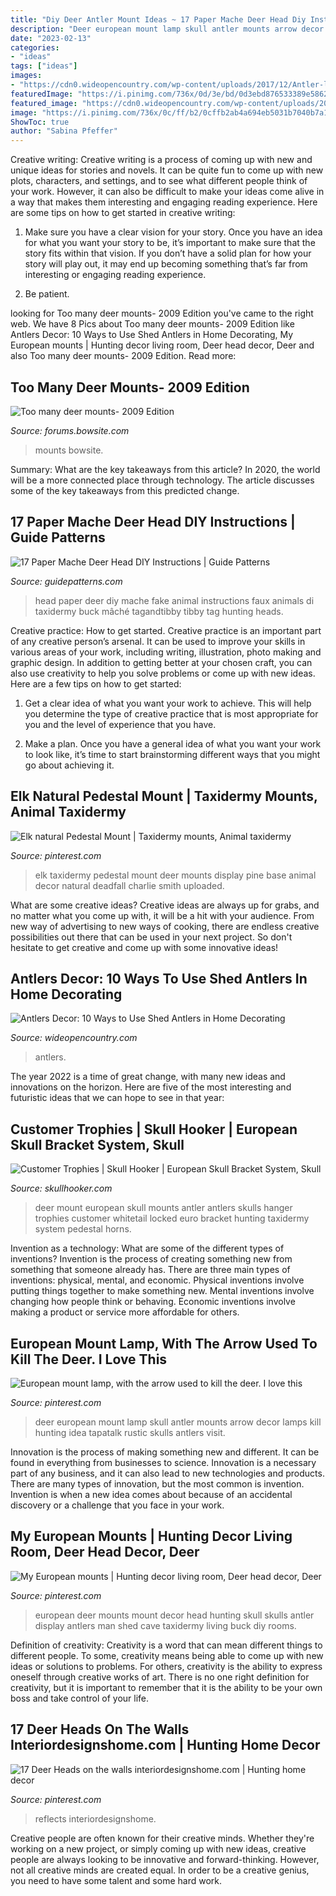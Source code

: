 ```yaml
---
title: "Diy Deer Antler Mount Ideas ~ 17 Paper Mache Deer Head Diy Instructions"
description: "Deer european mount lamp skull antler mounts arrow decor lamps kill hunting idea tapatalk rustic skulls antlers visit"
date: "2023-02-13"
categories:
- "ideas"
tags: ["ideas"]
images:
- "https://cdn0.wideopencountry.com/wp-content/uploads/2017/12/Antler-light-fixture.jpg"
featuredImage: "https://i.pinimg.com/736x/0d/3e/bd/0d3ebd876533389e586203bc3285e5d7--taxidermy-elk.jpg"
featured_image: "https://cdn0.wideopencountry.com/wp-content/uploads/2017/12/Antler-light-fixture.jpg"
image: "https://i.pinimg.com/736x/0c/ff/b2/0cffb2ab4a694eb5031b7040b7a1f3a6.jpg"
ShowToc: true
author: "Sabina Pfeffer"
---
```



Creative writing:
Creative writing is a process of coming up with new and unique ideas for stories and novels. It can be quite fun to come up with new plots, characters, and settings, and to see what different people think of your work. However, it can also be difficult to make your ideas come alive in a way that makes them interesting and engaging reading experience. Here are some tips on how to get started in creative writing: 
1. Make sure you have a clear vision for your story. Once you have an idea for what you want your story to be, it’s important to make sure that the story fits within that vision. If you don’t have a solid plan for how your story will play out, it may end up becoming something that’s far from interesting or engaging reading experience. 

2. Be patient.

	

		
looking for Too many deer mounts- 2009 Edition you've came to the right web. We have 8 Pics about Too many deer mounts- 2009 Edition like Antlers Decor: 10 Ways to Use Shed Antlers in Home Decorating, My European mounts | Hunting decor living room, Deer head decor, Deer and also Too many deer mounts- 2009 Edition. Read more:
		
    
## Too Many Deer Mounts- 2009 Edition

<img loading=lazy src="http://forums.bowsite.com/TF/pics/00small46773530.JPG" onerror="this.onerror=null;this.src='https://tse2.mm.bing.net/th?id=OIP.mySuEBzQM8CKVkjGL_cGWwHaJ3&amp;pid=15.1';" alt="Too many deer mounts- 2009 Edition">

_Source: forums.bowsite.com_

>mounts bowsite. 

	

Summary: What are the key takeaways from this article?
In 2020, the world will be a more connected place through technology. The article discusses some of the key takeaways from this predicted change.

    
## 17 Paper Mache Deer Head DIY Instructions | Guide Patterns

<img loading=lazy src="https://www.guidepatterns.com/wp-content/uploads/2015/09/Paper-Mache-Fake-Deer-Head.jpg" onerror="this.onerror=null;this.src='https://tse3.mm.bing.net/th?id=OIP.YBzMtaE6u9CuwhB454gwYAHaKX&amp;pid=15.1';" alt="17 Paper Mache Deer Head DIY Instructions | Guide Patterns">

_Source: guidepatterns.com_

>head paper deer diy mache fake animal instructions faux animals di taxidermy buck mâché tagandtibby tibby tag hunting heads. 

	

Creative practice: How to get started.
Creative practice is an important part of any creative person’s arsenal. It can be used to improve your skills in various areas of your work, including writing, illustration, photo making and graphic design. In addition to getting better at your chosen craft, you can also use creativity to help you solve problems or come up with new ideas. Here are a few tips on how to get started:
1. Get a clear idea of what you want your work to achieve. This will help you determine the type of creative practice that is most appropriate for you and the level of experience that you have.

2. Make a plan. Once you have a general idea of what you want your work to look like, it’s time to start brainstorming different ways that you might go about achieving it.

    
## Elk Natural Pedestal Mount | Taxidermy Mounts, Animal Taxidermy

<img loading=lazy src="https://i.pinimg.com/736x/0d/3e/bd/0d3ebd876533389e586203bc3285e5d7--taxidermy-elk.jpg" onerror="this.onerror=null;this.src='https://tse3.mm.bing.net/th?id=OIP.ndMjHr1f6gJQwPKeZtusHgHaNK&amp;pid=15.1';" alt="Elk natural Pedestal Mount | Taxidermy mounts, Animal taxidermy">

_Source: pinterest.com_

>elk taxidermy pedestal mount deer mounts display pine base animal decor natural deadfall charlie smith uploaded. 

	

What are some creative ideas?
Creative ideas are always up for grabs, and no matter what you come up with, it will be a hit with your audience. From new way of advertising to new ways of cooking, there are endless creative possibilities out there that can be used in your next project. So don't hesitate to get creative and come up with some innovative ideas!

    
## Antlers Decor: 10 Ways To Use Shed Antlers In Home Decorating

<img loading=lazy src="https://cdn0.wideopencountry.com/wp-content/uploads/2017/12/Antler-light-fixture.jpg" onerror="this.onerror=null;this.src='https://tse3.mm.bing.net/th?id=OIP.EpdvBtac4IqsJbGEs3oAWQHaLH&amp;pid=15.1';" alt="Antlers Decor: 10 Ways to Use Shed Antlers in Home Decorating">

_Source: wideopencountry.com_

>antlers. 

	

The year 2022 is a time of great change, with many new ideas and innovations on the horizon. Here are five of the most interesting and futuristic ideas that we can hope to see in that year:

    
## Customer Trophies | Skull Hooker | European Skull Bracket System, Skull

<img loading=lazy src="https://www.skullhooker.com/wp-content/gallery/customer-trophies/locked-up.jpeg" onerror="this.onerror=null;this.src='https://tse1.mm.bing.net/th?id=OIP.frtkZv4eEVrUgg4NmUKvyQAAAA&amp;pid=15.1';" alt="Customer Trophies | Skull Hooker | European Skull Bracket System, Skull">

_Source: skullhooker.com_

>deer mount european skull mounts antler antlers skulls hanger trophies customer whitetail locked euro bracket hunting taxidermy system pedestal horns. 

	

Invention as a technology: What are some of the different types of inventions?
Invention is the process of creating something new from something that someone already has. There are three main types of inventions: physical, mental, and economic. Physical inventions involve putting things together to make something new. Mental inventions involve changing how people think or behaving. Economic inventions involve making a product or service more affordable for others.

    
## European Mount Lamp, With The Arrow Used To Kill The Deer. I Love This

<img loading=lazy src="https://i.pinimg.com/736x/63/58/fe/6358feae87eb98545c379bac20283a60.jpg" onerror="this.onerror=null;this.src='https://tse1.mm.bing.net/th?id=OIP.53VJDC_--SUbwIaY4WaV3AHaJ3&amp;pid=15.1';" alt="European mount lamp, with the arrow used to kill the deer. I love this">

_Source: pinterest.com_

>deer european mount lamp skull antler mounts arrow decor lamps kill hunting idea tapatalk rustic skulls antlers visit. 

	

Innovation is the process of making something new and different. It can be found in everything from businesses to science. Innovation is a necessary part of any business, and it can also lead to new technologies and products. There are many types of innovation, but the most common is invention. Invention is when a new idea comes about because of an accidental discovery or a challenge that you face in your work.

    
## My European Mounts | Hunting Decor Living Room, Deer Head Decor, Deer

<img loading=lazy src="https://i.pinimg.com/736x/c2/06/1f/c2061f9e9c1b154a347f4486ad470585--european-mount-deer.jpg" onerror="this.onerror=null;this.src='https://tse4.mm.bing.net/th?id=OIP.c8DBXRS3S6Xz9J2ilZBk2AHaJ3&amp;pid=15.1';" alt="My European mounts | Hunting decor living room, Deer head decor, Deer">

_Source: pinterest.com_

>european deer mounts mount decor head hunting skull skulls antler display antlers man shed cave taxidermy living buck diy rooms. 

	

Definition of creativity:
Creativity is a word that can mean different things to different people. To some, creativity means being able to come up with new ideas or solutions to problems. For others, creativity is the ability to express oneself through creative works of art. There is no one right definition for creativity, but it is important to remember that it is the ability to be your own boss and take control of your life.

    
## 17 Deer Heads On The Walls Interiordesignshome.com | Hunting Home Decor

<img loading=lazy src="https://i.pinimg.com/736x/0c/ff/b2/0cffb2ab4a694eb5031b7040b7a1f3a6.jpg" onerror="this.onerror=null;this.src='https://tse4.mm.bing.net/th?id=OIP.QwKgqvRTF7Sr3Np2VuIT9wHaJ3&amp;pid=15.1';" alt="17 Deer Heads on the walls interiordesignshome.com | Hunting home decor">

_Source: pinterest.com_

>reflects interiordesignshome. 

	

Creative people are often known for their creative minds. Whether they're working on a new project, or simply coming up with new ideas, creative people are always looking to be innovative and forward-thinking. However, not all creative minds are created equal. In order to be a creative genius, you need to have some talent and some hard work.

